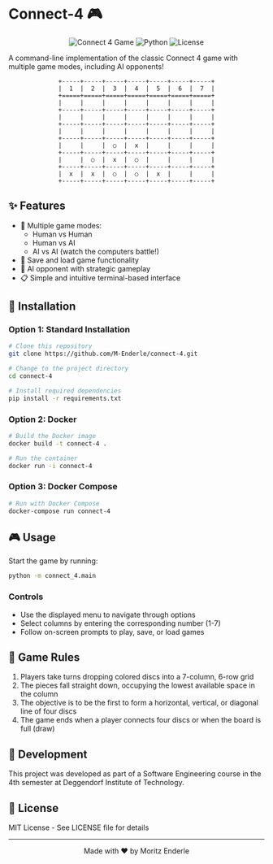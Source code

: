 # Connect-4 🎮

<div align="center">

![Connect 4 Game](https://img.shields.io/badge/Game-Connect%204-red)
![Python](https://img.shields.io/badge/Python-3.6+-blue)
![License](https://img.shields.io/badge/License-MIT-green)

</div>

A command-line implementation of the classic Connect 4 game with multiple game modes, including AI opponents!

<div align="center">
  
```
+-----+-----+-----+-----+-----+-----+-----+
|  1  |  2  |  3  |  4  |  5  |  6  |  7  |
+=====+=====+=====+=====+=====+=====+=====+
|     |     |     |     |     |     |     |
+-----+-----+-----+-----+-----+-----+-----+
|     |     |     |     |     |     |     |
+-----+-----+-----+-----+-----+-----+-----+
|     |     |     |     |     |     |     |
+-----+-----+-----+-----+-----+-----+-----+
|     |     |  ○  |  x  |     |     |     |
+-----+-----+-----+-----+-----+-----+-----+
|     |  ○  |  x  |  ○  |     |     |     |
+-----+-----+-----+-----+-----+-----+-----+
|  x  |  x  |  ○  |  ○  |  x  |     |     |
+-----+-----+-----+-----+-----+-----+-----+
```

</div>

## ✨ Features

- 🎲 Multiple game modes:
  - Human vs Human
  - Human vs AI
  - AI vs AI (watch the computers battle!)
- 💾 Save and load game functionality
- 🤖 AI opponent with strategic gameplay
- 📋 Simple and intuitive terminal-based interface

## 🚀 Installation

### Option 1: Standard Installation

```bash
# Clone this repository
git clone https://github.com/M-Enderle/connect-4.git

# Change to the project directory
cd connect-4

# Install required dependencies
pip install -r requirements.txt
```

### Option 2: Docker

```bash
# Build the Docker image
docker build -t connect-4 .

# Run the container
docker run -i connect-4
```

### Option 3: Docker Compose

```bash
# Run with Docker Compose
docker-compose run connect-4
```

## 🎮 Usage

Start the game by running:

```bash
python -m connect_4.main
```

### Controls

- Use the displayed menu to navigate through options
- Select columns by entering the corresponding number (1-7)
- Follow on-screen prompts to play, save, or load games

## 🎯 Game Rules

1. Players take turns dropping colored discs into a 7-column, 6-row grid
2. The pieces fall straight down, occupying the lowest available space in the column
3. The objective is to be the first to form a horizontal, vertical, or diagonal line of four discs
4. The game ends when a player connects four discs or when the board is full (draw)

## 🔧 Development

This project was developed as part of a Software Engineering course in the 4th semester at Deggendorf Institute of Technology.

## 📄 License

MIT License - See LICENSE file for details

---

<div align="center">
  Made with ❤️ by Moritz Enderle
</div>